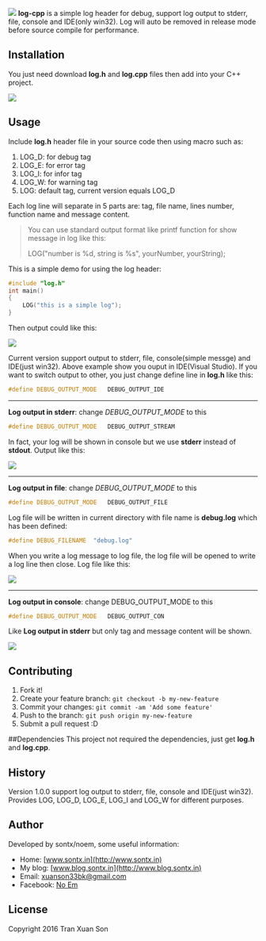 ![](https://lh3.googleusercontent.com/-22TKlDzZhNs/Vufbz9VMMuI/AAAAAAAAOPQ/5GuECsUozfAFid7hKomIvYy_yQKDf_fgA/s0/log-cpp-banner.png)
**log-cpp** is a simple log header for debug, support log output to stderr, file, console and IDE(only win32). Log will auto be removed in release mode before source compile for performance.
## Installation
You just need download **log.h** and **log.cpp** files then add into your C++ project.

![](https://lh3.googleusercontent.com/-xVjSpZ1yOu4/VuexrQqa4WI/AAAAAAAAONc/_ih4pjwWI90lFULwKM8lVZ4E-hdl8-iDQ/s0/Capture.PNG)
## Usage
Include **log.h** header file in your source code then using macro such as:

1. LOG_D: for debug tag
2. LOG_E: for error tag
3. LOG_I: for infor tag
4. LOG_W: for warning tag
5. LOG: default tag, current version equals LOG_D

Each log line will separate in 5 parts are: tag, file name, lines number, function name and message content.

> You can use standard output format like printf function for show message in log like this: 
>
> LOG("number is %d, string is %s", yourNumber, yourString);

This is a simple demo for using the log header:
``` cpp
#include "log.h"
int main()
{
	LOG("this is a simple log");
}
```
Then output could like this:

![](https://lh3.googleusercontent.com/-hJtn_DgbgTA/VueymuL1QPI/AAAAAAAAONw/Y5mGrwEgl6sh8zqpcRXB0TMQb40N_D7jQ/s0/Capture.PNG)

Current version support output to stderr, file, console(simple messge) and IDE(just win32). Above example show you ouput in IDE(Visual Studio). If you want to switch output to other, you just change define line in **log.h** like this:

``` cpp
#define DEBUG_OUTPUT_MODE	DEBUG_OUTPUT_IDE
```

----------

**Log output in stderr**:  change *DEBUG_OUTPUT_MODE* to this
``` cpp
#define DEBUG_OUTPUT_MODE	DEBUG_OUTPUT_STREAM
```
In fact, your log will be shown in console but we use **stderr** instead of **stdout**.
Output like this:

![](https://lh3.googleusercontent.com/--QRvBNZ-FsQ/Vue2wuPzhzI/AAAAAAAAOOI/c7MfNORt8VsrIqUyxQbMAAJHZIudghVAQ/s0/Capture.PNG)

----------

**Log output in file**:  change *DEBUG_OUTPUT_MODE* to this
``` cpp
#define DEBUG_OUTPUT_MODE	DEBUG_OUTPUT_FILE
```
Log file will be written in current directory with file name is **debug.log** which has been defined:

``` cpp
#define DEBUG_FILENAME	"debug.log"
```
When you write a log message to log file, the log file will be opened to write a log line then close. Log file like this:

![](https://lh3.googleusercontent.com/-u7_ID2FKRLU/VufYhFYPcjI/AAAAAAAAOOg/WFiTKsTaADI1_Kavi5N9kwwMsJkRq79dg/s0/Capture.PNG)

----------
**Log output in console**: change DEBUG_OUTPUT_MODE to this
``` cpp
#define DEBUG_OUTPUT_MODE	DEBUG_OUTPUT_CON
```
Like **Log output in stderr** but only tag and message content will be shown.
 
![](https://lh3.googleusercontent.com/-OXvGUogO7oM/VufZ5utVRwI/AAAAAAAAOO4/LOTslGUCZ6UYpKthr48--dY4mX59GzMJw/s0/Capture.PNG)

## Contributing
1. Fork it!
2. Create your feature branch: `git checkout -b my-new-feature`
3. Commit your changes: `git commit -am 'Add some feature'`
4. Push to the branch: `git push origin my-new-feature`
5. Submit a pull request :D

##Dependencies
This project not required the dependencies, just get **log.h** and **log.cpp**.
## History
Version 1.0.0 support log output to stderr, file, console and IDE(just win32). Provides LOG, LOG_D, LOG_E, LOG_I and LOG_W for different purposes.
## Author
Developed by sontx/noem, some useful information:

 - Home: [www.sontx.in](http://www.sontx.in)
 - My blog: [www.blog.sontx.in](http://www.blog.sontx.in)
 - Email: <a href="mailto:xuanson33bk@gmail.com">xuanson33bk@gmail.com</a>
 - Facebook: [No Em](https://mobile.facebook.com/Melkior.9x)

## License
Copyright 2016 Tran Xuan Son
